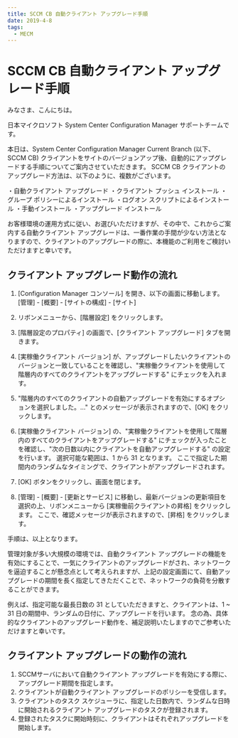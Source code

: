 ```yaml
---
title: SCCM CB 自動クライアント アップグレード手順
date: 2019-4-8
tags:
  - MECM
---
```


# SCCM CB 自動クライアント アップグレード手順

みなさま、こんにちは。

日本マイクロソフト System Center Configuration Manager サポートチームです。

本日は、System Center Configuration Manager Current Branch (以下、SCCM CB) クライアントをサイトのバージョンアップ後、自動的にアップグレードする手順についてご案内させていただきます。
SCCM CB クライアントのアップグレード方法は、以下のように、複数がございます。

・自動クライアント アップグレード
・クライアント プッシュ インストール
・グループ ポリシーによるインストール
・ログオン スクリプトによるインストール
・手動インストール
・アップグレード インストール

お客様環境の運用方式に従い、お選びいただけますが、その中で、これからご案内する自動クライアント アップグレードは、一番作業の手間が少ない方法となりますので、クライアントのアップグレードの際に、本機能のご利用をご検討いただけますと幸いです。

## クライアント アップグレード動作の流れ

1. [Configuration Manager コンソール] を開き、以下の画面に移動します。
[管理] - [概要] - [サイトの構成] - [サイト]

2. リボンメニューから、[階層設定] をクリックします。

3. [階層設定のプロパティ] の画面で、[クライアント アップグレード] タブを開きます。
4. [実稼働クライアント バージョン] が、アップグレードしたいクライアントのバージョンと一致していることを確認し、"実稼働クライアントを使用して階層内のすべてのクライアントをアップグレードする" にチェックを入れます。
5. "階層内のすべてのクライアントの自動アップグレードを有効にするオプションを選択しました。…" とのメッセージが表示されますので、[OK] をクリックします。
6. [実稼働クライアント バージョン] の、"実稼働クライアントを使用して階層内のすべてのクライアントをアップグレードする" にチェックが入ったことを確認し、"次の日数以内にクライアントを自動アップグレードする" の設定を行います。
選択可能な範囲は、1 から 31 となります。
ここで指定した期間内のランダムなタイミングで、クライアントがアップグレードされます。
7. [OK] ボタンをクリックし、画面を閉じます。
8. [管理] - [概要] - [更新とサービス] に移動し、最新バージョンの更新項目を選択の上、リボンメニューから [実稼働前クライアントの昇格] をクリックします。
ここで、確認メッセージが表示されますので、[昇格] をクリックします。

手順は、以上となります。

管理対象が多い大規模の環境では、自動クライアント アップグレードの機能を有効にすることで、一気にクライアントのアップグレードがされ、ネットワークを逼迫することが懸念点として考えられますが、上記の設定画面にて、自動アップグレードの期間を長く指定してきただくことで、ネットワークの負荷を分散することができます。

例えば、指定可能な最長日数の 31 としていただきますと、クライアントは、1 ~ 31 日の期間中、ランダムの日付に、アップグレードを行います。
念の為、具体的なクライアントのアップグレード動作を、補足説明いたしますのでご参考いただけますと幸いです。

## クライアント アップグレードの動作の流れ
1. SCCMサーバにおいて自動クライアント アップグレードを有効にする際に、アップグレード期間を指定します。
2. クライアントが自動クライアント アップグレードのポリシーを受信します。
3. クライアントのタスク スケジューラに、指定した日数内で、ランダムな日時に開始されるクライアント アップグレードのタスクが登録されます。
4. 登録されたタスクに開始時刻に、クライアントはそれぞれアップグレードを開始します。
